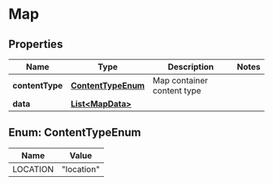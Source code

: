 
# Map

## Properties
Name | Type | Description | Notes
------------ | ------------- | ------------- | -------------
**contentType** | [**ContentTypeEnum**](#ContentTypeEnum) | Map container content type | 
**data** | [**List&lt;MapData&gt;**](MapData.md) |  | 


<a name="ContentTypeEnum"></a>
## Enum: ContentTypeEnum
Name | Value
---- | -----
LOCATION | &quot;location&quot;



